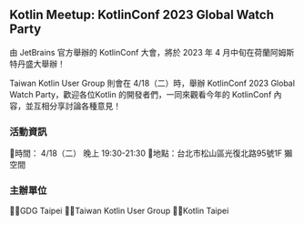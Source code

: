 ## Kotlin Meetup: KotlinConf 2023 Global Watch Party

由 JetBrains 官方舉辦的 KotlinConf 大會，將於 2023 年 4 月中旬在荷蘭阿姆斯特丹盛大舉辦！

Taiwan Kotlin User Group 則會在 4/18（二）時，舉辦 KotlinConf 2023 Global Watch Party，歡迎各位Kotlin 的開發者們，一同來觀看今年的 KotlinConf 內容，並互相分享討論各種意見！


###  活動資訊

🔖時間： 4/18（二） 晚上 19:30-21:30
🔖地點：台北市松山區光復北路95號1F 獺空間

### 主辦單位

🧑‍💻GDG Taipei
🧑‍💻Taiwan Kotlin User Group
🧑‍💻Kotlin Taipei

